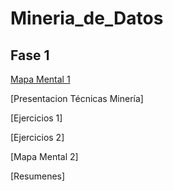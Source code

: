 # Mineria_de_Datos

## Fase 1

[Mapa Mental 1](https://github.com/Arturo1809895/Mineria_de_Datos/blob/master/MapaMental_1_1809895.pdf)

[Presentacion Técnicas Minería] 

[Ejercicios 1] 

[Ejercicios 2] 

[Mapa Mental 2] 

[Resumenes] 
